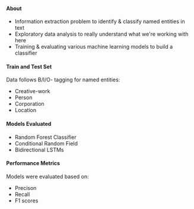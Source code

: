 #### About
- Information extraction problem to identify & classify named entities in text
- Exploratory data analysis to really understand what we're working with here
- Training & evaluating various machine learning models to build a classifier

#### Train and Test Set
Data follows B/I/O- tagging for named entities:
- Creative-work
- Person
- Corporation
- Location

#### Models Evaluated
- Random Forest Classifier
- Conditional Random Field
- Bidirectional LSTMs

#### Performance Metrics
Models were evaluated based on:
- Precison
- Recall
- F1 scores
